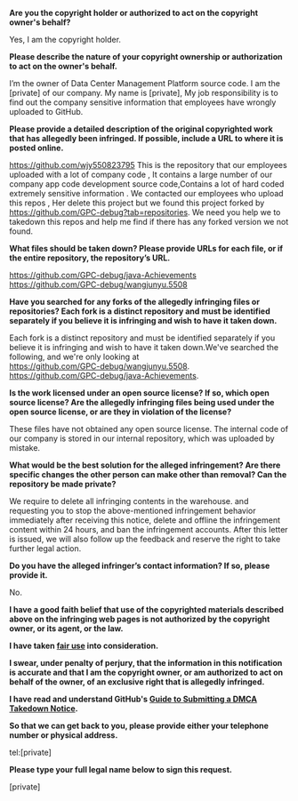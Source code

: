 **Are you the copyright holder or authorized to act on the copyright owner's behalf?**

Yes, I am the copyright holder.

**Please describe the nature of your copyright ownership or authorization to act on the owner's behalf.**

I’m the owner of Data Center Management Platform source code.
I am the [private] of our company. My name is [private], My job responsibility is to find out the company sensitive information that employees have wrongly uploaded to GitHub.

**Please provide a detailed description of the original copyrighted work that has allegedly been infringed. If possible, include a URL to where it is posted online.**

https://github.com/wjy550823795 This is the repository that our employees uploaded with a lot of company code , It contains a large number of our company app code development source code,Contains a lot of hard coded extremely sensitive information . We contacted our employees who upload this repos , Her delete this project but we found this project forked by https://github.com/GPC-debug?tab=repositories. We need you help we to takedown this repos and help me find if there has any forked version we not found.  

**What files should be taken down? Please provide URLs for each file, or if the entire repository, the repository’s URL.**  

https://github.com/GPC-debug/java-Achievements  
https://github.com/GPC-debug/wangjunyu.5508  

**Have you searched for any forks of the allegedly infringing files or repositories? Each fork is a distinct repository and must be identified separately if you believe it is infringing and wish to have it taken down.**  

Each fork is a distinct repository and must be identified separately if you believe it is infringing and wish to have it taken down.We've searched the following, and we're only looking at  
https://github.com/GPC-debug/wangjunyu.5508.  
https://github.com/GPC-debug/java-Achievements.  

**Is the work licensed under an open source license? If so, which open source license? Are the allegedly infringing files being used under the open source license, or are they in violation of the license?**

These files have not obtained any open source license. The internal code of our company is stored in our internal repository, which was uploaded by mistake.

**What would be the best solution for the alleged infringement? Are there specific changes the other person can make other than removal? Can the repository be made private?**

We require to delete all infringing contents in the warehouse. and requesting you to stop the above-mentioned infringement behavior immediately after receiving this notice, delete and offline the infringement content within 24 hours, and ban the infringement accounts.
After this letter is issued, we will also follow up the feedback and reserve the right to take further legal action.

**Do you have the alleged infringer’s contact information? If so, please provide it.**

No.

**I have a good faith belief that use of the copyrighted materials described above on the infringing web pages is not authorized by the copyright owner, or its agent, or the law.**

**I have taken <a href="https://www.lumendatabase.org/topics/22">fair use</a> into consideration.**

**I swear, under penalty of perjury, that the information in this notification is accurate and that I am the copyright owner, or am authorized to act on behalf of the owner, of an exclusive right that is allegedly infringed.**

**I have read and understand GitHub's <a href="https://docs.github.com/articles/guide-to-submitting-a-dmca-takedown-notice/">Guide to Submitting a DMCA Takedown Notice</a>.**

**So that we can get back to you, please provide either your telephone number or physical address.**

tel:[private]  

**Please type your full legal name below to sign this request.**

[private]  
